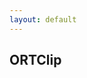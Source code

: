 ```yaml
---
layout: default
---
```

<section id="welcome_screen" class="expand">
  <h1>
    ORTClip
  </h1>
</section>
<section id="editMessage_screen" class="expand" style="display:none;">
  <div class="flex">
    <div class="flex-body">
      <div class="textarea-container">
        <div>
          <textarea id="textarea_message"></textarea>
        </div>
      </div>
    </div>
    <div class="flex-menu">
      <div class="flex-menu-2">
        <button id="button_send">
          <div>
            <span>
              <i class="fa fa-send"></i>
              Send
            </span>
          </div>
        </button><button id="button_clear">
          <div>
            <span>
              <i class="fa fa-eraser"></i>
              Clear
            </span>
          </div>
        </button>
      </div>
    </div>
  </div>
  <textarea style="display: none;" id="hidden_hash"></textarea>
</section>

<section id="sendingMessage_screen" class="expand" style="display:none;">
  <h1>
    Please wait.
  </h1>
  <div>
    <i id="waiting" class="fa fa-spinner fa-pulse"></i>
  </div>
</section>

<section id="sendMessage_screen" class="expand" style="display:none;">
  <h1>
    Your URL:
  </h1>
  <div id="qrcode_and_url">
    <div id="QRCode"></div>
    <input id="input_uri" readonly />
  </div>
</section>

<section id="recieveMessage_screen" class="expand" style="display:none;">
  <div class="flex">
    <div class="flex-body">
      <div class="textarea-container">
        <div>
          <textarea id="textarea_recieve" readonly></textarea>
        </div>
      </div>
    </div>
    <div class="flex-menu">
      <div class="flex-menu-1">
        <button id="button_copy">
          <div>
            <span>
              <i class="fa fa-clipboard"></i>
              Copy
            </span>
          </div>
        </button>
      </div>
    </div>
  </div>
</section>

<section id="error_screen" class="expand" style="display:none;">
  <h1>
    Ooops!
  </h1>
  <p>
    The error message is below:
  </h2>
  <textarea id="textarea_error" readonly></textarea>
</section>
